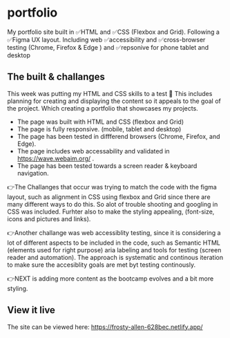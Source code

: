 # portfolio
My portfolio site built in ✅HTML and ✅CSS (Flexbox and Grid). Following a ✅Figma UX layout. Including web ✅accessibility and ✅cross-browser testing (Chrome, Firefox & Edge ) and ✅repsonive for phone tablet and desktop

## The built & challanges
This week was putting my HTML and CSS skills to a test 🤯 This includes planning for creating and displaying the content so it appeals to the goal of the project. Which creating a portfolio that showcases my projects. 

- The page was built with HTML and CSS (flexbox and Grid)
- The page is fully responsive. (mobile, tablet and desktop)
- The page has been tested in diffferend browsers (Chrome, Firefox, and Edge).
- The page includes web accessability and validated in  https://wave.webaim.org/ .
- The page has been tested towards a screen reader & keyboard navigation.


👉The Challanges  that occur was trying to match the code with the figma layout, such as alignment in CSS using flexbox and Grid since there are many different ways to do this. So alot of trouble shooting and googling in CSS was included. Furhter also to make the styling appealing, (font-size, icons and pictures and links).

👉Another challange was web accessiblity testing, since it is considering a lot of different aspects to be included in the code, such as Semantic HTML (elements used for right purpose) aria labeling and tools for testing (screen reader and automation). The approach is systematic and continous iteration to make sure the accesiblity goals are met byt testing continously. 

👉NEXT is adding more content as the bootcamp evolves and a bit more styling. 


## View it live
The site can be viewed here: https://frosty-allen-628bec.netlify.app/